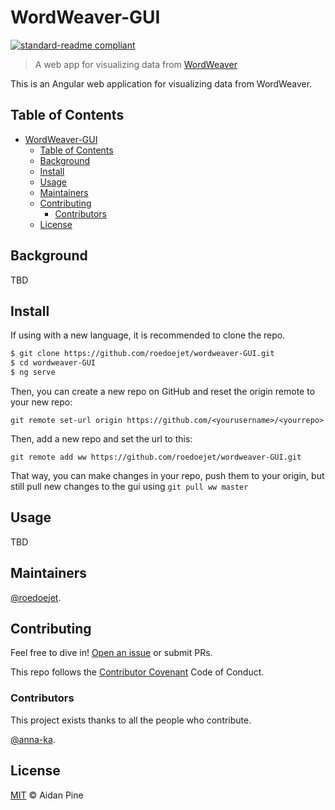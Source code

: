 # WordWeaver-GUI

[![standard-readme compliant](https://img.shields.io/badge/readme%20style-standard-brightgreen.svg?style=flat-square)](https://github.com/roedoejet/wordweaver-GUI)

> A web app for visualizing data from [WordWeaver](https://github.com/roedoejet/wordweaver)

This is an Angular web application for visualizing data from WordWeaver.

## Table of Contents

- [WordWeaver-GUI](#wordweaver-gui)
  - [Table of Contents](#table-of-contents)
  - [Background](#background)
  - [Install](#install)
  - [Usage](#usage)
  - [Maintainers](#maintainers)
  - [Contributing](#contributing)
    - [Contributors](#contributors)
  - [License](#license)

## Background

TBD

## Install

If using with a new language, it is recommended to clone the repo.

```sh
$ git clone https://github.com/roedoejet/wordweaver-GUI.git
$ cd wordweaver-GUI
$ ng serve
```

Then, you can create a new repo on GitHub and reset the origin remote to your new repo:

`git remote set-url origin https://github.com/<yourusername>/<yourrepo>`

Then, add a new repo and set the url to this:

`git remote add ww https://github.com/roedoejet/wordweaver-GUI.git`

That way, you can make changes in your repo, push them to your origin, but still pull new changes to the gui using `git pull ww master`

## Usage

TBD


## Maintainers

[@roedoejet](https://github.com/roedoejet).


## Contributing

Feel free to dive in! [Open an issue](https://github.com/roedoejet/wordweaver-GUI/issues/new) or submit PRs.

This repo follows the [Contributor Covenant](http://contributor-covenant.org/version/1/3/0/) Code of Conduct.

### Contributors

This project exists thanks to all the people who contribute. 

[@anna-ka](https://github.com/anna-ka).


## License

[MIT](LICENSE) © Aidan Pine
